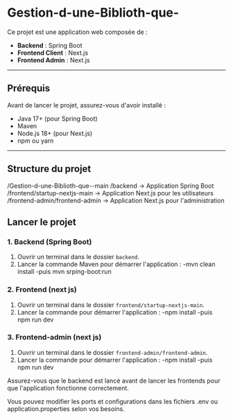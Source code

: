 # Gestion-d-une-Biblioth-que-

Ce projet est une application web composée de :
- **Backend** : Spring Boot
- **Frontend Client** : Next.js
- **Frontend Admin** : Next.js

---

## Prérequis

Avant de lancer le projet, assurez-vous d'avoir installé :
- Java 17+ (pour Spring Boot)
- Maven
- Node.js 18+ (pour Next.js)
- npm ou yarn

---

## Structure du projet

/Gestion-d-une-Biblioth-que--main
/backend -> Application Spring Boot
/frontend/startup-nextjs-main -> Application Next.js pour les utilisateurs
/frontend-admin/frontend-admin -> Application Next.js pour l'administration

## Lancer le projet

### 1. Backend (Spring Boot)

1. Ouvrir un terminal dans le dossier `backend`.
2. Lancer la commande Maven pour démarrer l'application :
-mvn clean install
-puis mvn srping-boot:run

### 2. Frontend (next js)

1. Ouvrir un terminal dans le dossier `frontend/startup-nextjs-main`.
2. Lancer la commande  pour démarrer l'application :
-npm install
-puis npm run dev

### 3. Frontend-admin (next js)

1. Ouvrir un terminal dans le dossier `frontend-admin/frontend-admin`.
2. Lancer la commande  pour démarrer l'application :
-npm install
-puis npm run dev


Assurez-vous que le backend est lancé avant de lancer les frontends pour que l'application fonctionne correctement.

Vous pouvez modifier les ports et configurations dans les fichiers .env ou application.properties selon vos besoins.


